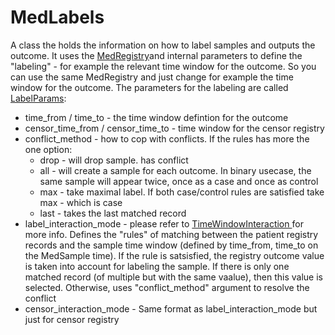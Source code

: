 # MedLabels
A class the holds the information on how to label samples and outputs the outcome.
It uses the [MedRegistry](../MedRegistry)and internal parameters to define the "labeling" - for example the relevant time window for the outcome. So you can use the same MedRegistry and just change for example the time window for the outcome.
The parameters for the labeling are called [LabelParams](http://node-01/Libs/html/classLabelParams.html):
- time_from / time_to - the time window defintion for the outcome
- censor_time_from / censor_time_to - time window for the censor registry
- conflict_method - how to cop with conflicts. If the rules has more the one option:
  - drop - will drop sample. has conflict
  - all - will create a sample for each outcome. In binary usecase, the same sample will appear twice, once as a case and once as control
  - max - take maximal label. If both case/control rules are satisfied take max - which is case
  - last - takes the last matched record
- label_interaction_mode - please refer to [TimeWindowInteraction ](MedRegistry/TimeWindowInteraction)for more info. Defines the "rules" of matching between the patient registry records and the sample time window (defined by time_from, time_to on the MedSample time). If the rule is satsisfied, the registry outcome value is taken into account for labeling the sample. If there is only one matched record (of multiple but with the same vaalue), then this value is selected. Otherwise, uses "conflict_method" argument to resolve the conflict
- censor_interaction_mode - Same format as label_interaction_mode but just for censor registry
